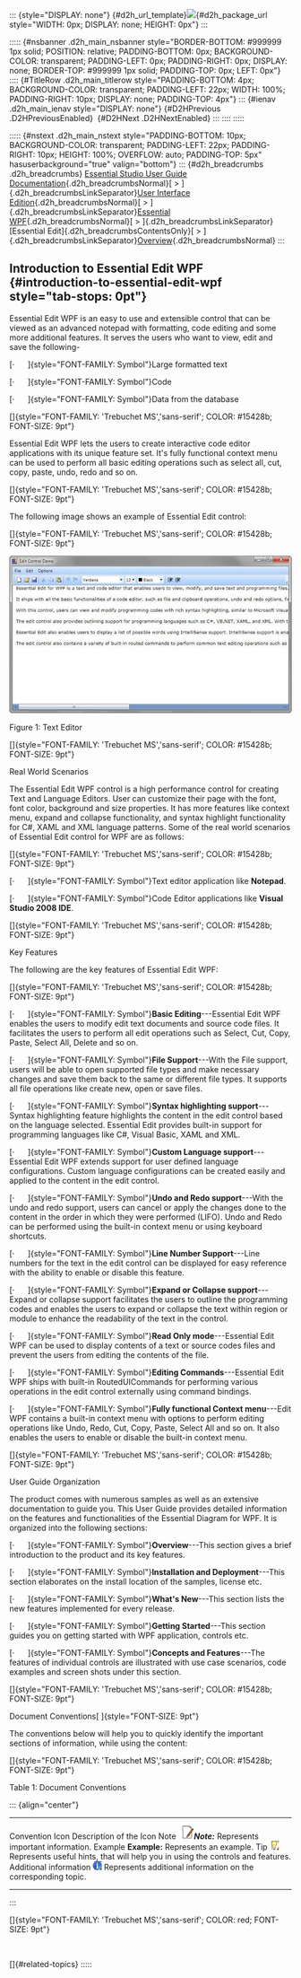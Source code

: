 ::: {style="DISPLAY: none"}
[](ms-xhelp:///?Id=d2h_url_template){#d2h_url_template}![](!package_url!){#d2h_package_url style="WIDTH: 0px; DISPLAY: none; HEIGHT: 0px"}
:::

::::: {#nsbanner .d2h_main_nsbanner style="BORDER-BOTTOM: #999999 1px solid; POSITION: relative; PADDING-BOTTOM: 0px; BACKGROUND-COLOR: transparent; PADDING-LEFT: 0px; PADDING-RIGHT: 0px; DISPLAY: none; BORDER-TOP: #999999 1px solid; PADDING-TOP: 0px; LEFT: 0px"}
:::: {#TitleRow .d2h_main_titlerow style="PADDING-BOTTOM: 4px; BACKGROUND-COLOR: transparent; PADDING-LEFT: 22px; WIDTH: 100%; PADDING-RIGHT: 10px; DISPLAY: none; PADDING-TOP: 4px"}
::: {#ienav .d2h_main_ienav style="DISPLAY: none"}
[](ms-xhelp:///?Id=4187848f-d253-476a-b4f1-669f8d55fffd){#D2HPrevious .D2HPreviousEnabled}  [](ms-xhelp:///?Id=6544a262-ccb9-4d19-b11f-3ed50f662f18){#D2HNext .D2HNextEnabled}
:::
::::
:::::

::::: {#nstext .d2h_main_nstext style="PADDING-BOTTOM: 10px; BACKGROUND-COLOR: transparent; PADDING-LEFT: 22px; PADDING-RIGHT: 10px; HEIGHT: 100%; OVERFLOW: auto; PADDING-TOP: 5px" hasuserbackground="true" valign="bottom"}
::: {#d2h_breadcrumbs .d2h_breadcrumbs}
[Essential Studio User Guide Documentation](ms-xhelp:///?Id=12457748-09e3-4d74-a240-8e049cedf030){.d2h_breadcrumbsNormal}[ \> ]{.d2h_breadcrumbsLinkSeparator}[User Interface Edition](ms-xhelp:///?Id=c29296b7-531c-413b-a0ec-488ca1f7f669){.d2h_breadcrumbsNormal}[ \> ]{.d2h_breadcrumbsLinkSeparator}[Essential WPF](ms-xhelp:///?Id=7f4f82c5-151c-4262-94d0-75c4626c77bc){.d2h_breadcrumbsNormal}[ \> ]{.d2h_breadcrumbsLinkSeparator}[Essential Edit]{.d2h_breadcrumbsContentsOnly}[ \> ]{.d2h_breadcrumbsLinkSeparator}[Overview](ms-xhelp:///?Id=4187848f-d253-476a-b4f1-669f8d55fffd){.d2h_breadcrumbsNormal}
:::

## Introduction to Essential Edit WPF {#introduction-to-essential-edit-wpf style="tab-stops: 0pt"}

Essential Edit WPF is an easy to use and extensible control that can be viewed as an advanced notepad with formatting, code editing and some more additional features. It serves the users who want to view, edit and save the following-

[·      ]{style="FONT-FAMILY: Symbol"}Large formatted text

[·      ]{style="FONT-FAMILY: Symbol"}Code

[·      ]{style="FONT-FAMILY: Symbol"}Data from the database

[]{style="FONT-FAMILY: 'Trebuchet MS','sans-serif'; COLOR: #15428b; FONT-SIZE: 9pt"} 

Essential Edit WPF lets the users to create interactive code editor applications with its unique feature set. It\'s fully functional context menu can be used to perform all basic editing operations such as select all, cut, copy, paste, undo, redo and so on.

[]{style="FONT-FAMILY: 'Trebuchet MS','sans-serif'; COLOR: #15428b; FONT-SIZE: 9pt"} 

The following image shows an example of Essential Edit control:

[]{style="FONT-FAMILY: 'Trebuchet MS','sans-serif'; COLOR: #15428b; FONT-SIZE: 9pt"} 

![](ImagesExt/image79_0.jpg)

Figure 1: Text Editor

[]{style="FONT-FAMILY: 'Trebuchet MS','sans-serif'; COLOR: #15428b; FONT-SIZE: 9pt"} 

Real World Scenarios

The Essential Edit WPF control is a high performance control for creating Text and Language Editors. User can customize their page with the font, font color, background and size properties. It has more features like context menu, expand and collapse functionality, and syntax highlight functionality for C#, XAML and XML language patterns. Some of the real world scenarios of Essential Edit control for WPF are as follows:

[]{style="FONT-FAMILY: 'Trebuchet MS','sans-serif'; COLOR: #15428b; FONT-SIZE: 9pt"} 

[·      ]{style="FONT-FAMILY: Symbol"}Text editor application like **Notepad**.

[·      ]{style="FONT-FAMILY: Symbol"}Code Editor applications like **Visual Studio 2008 IDE**.

[]{style="FONT-FAMILY: 'Trebuchet MS','sans-serif'; COLOR: #15428b; FONT-SIZE: 9pt"} 

Key Features

The following are the key features of Essential Edit WPF:

[]{style="FONT-FAMILY: 'Trebuchet MS','sans-serif'; COLOR: #15428b; FONT-SIZE: 9pt"} 

[·      ]{style="FONT-FAMILY: Symbol"}**Basic Editing**---Essential Edit WPF enables the users to modify edit text documents and source code files. It facilitates the users to perform all edit operations such as Select, Cut, Copy, Paste, Select All, Delete and so on.

[·      ]{style="FONT-FAMILY: Symbol"}**File Support**---With the File support, users will be able to open supported file types and make necessary changes and save them back to the same or different file types. It supports all file operations like create new, open or save files.

[·      ]{style="FONT-FAMILY: Symbol"}**Syntax highlighting support**---Syntax highlighting feature highlights the content in the edit control based on the language selected. Essential Edit provides built-in support for programming languages like C#, Visual Basic, XAML and XML.

[·      ]{style="FONT-FAMILY: Symbol"}**Custom Language support**---Essential Edit WPF extends support for user defined language configurations. Custom language configurations can be created easily and applied to the content in the edit control.

[·      ]{style="FONT-FAMILY: Symbol"}**Undo and Redo support**---With the undo and redo support, users can cancel or apply the changes done to the content in the order in which they were performed (LIFO). Undo and Redo can be performed using the built-in context menu or using keyboard shortcuts.

[·      ]{style="FONT-FAMILY: Symbol"}**Line Number Support**---Line numbers for the text in the edit control can be displayed for easy reference with the ability to enable or disable this feature.

[·      ]{style="FONT-FAMILY: Symbol"}**Expand or Collapse support**---Expand or collapse support facilitates the users to outline the programming codes and enables the users to expand or collapse the text within region or module to enhance the readability of the text in the control.

[·      ]{style="FONT-FAMILY: Symbol"}**Read Only mode**---Essential Edit WPF can be used to display contents of a text or source codes files and prevent the users from editing the contents of the file.

[·      ]{style="FONT-FAMILY: Symbol"}**Editing Commands**---Essential Edit WPF ships with built-in RoutedUICommands for performing various operations in the edit control externally using command bindings.

[·      ]{style="FONT-FAMILY: Symbol"}**Fully functional Context menu**---Edit WPF contains a built-in context menu with options to perform editing operations like Undo, Redo, Cut, Copy, Paste, Select All and so on. It also enables the users to enable or disable the built-in context menu.

[]{style="FONT-FAMILY: 'Trebuchet MS','sans-serif'; COLOR: #15428b; FONT-SIZE: 9pt"} 

User Guide Organization

The product comes with numerous samples as well as an extensive documentation to guide you. This User Guide provides detailed information on the features and functionalities of the Essential Diagram for WPF. It is organized into the following sections:

[·      ]{style="FONT-FAMILY: Symbol"}**Overview**---This section gives a brief introduction to the product and its key features.

[·      ]{style="FONT-FAMILY: Symbol"}**Installation and Deployment**---This section elaborates on the install location of the samples, license etc.

[·      ]{style="FONT-FAMILY: Symbol"}**What\'s New**---This section lists the new features implemented for every release.

[·      ]{style="FONT-FAMILY: Symbol"}**Getting Started**---This section guides you on getting started with WPF application, controls etc.

[·      ]{style="FONT-FAMILY: Symbol"}**Concepts and Features**---The features of individual controls are illustrated with use case scenarios, code examples and screen shots under this section.

[]{style="FONT-FAMILY: 'Trebuchet MS','sans-serif'; COLOR: #15428b; FONT-SIZE: 9pt"} 

Document Conventions[ ]{style="FONT-SIZE: 9pt"}

The conventions below will help you to quickly identify the important sections of information, while using the content:

[]{style="FONT-FAMILY: 'Trebuchet MS','sans-serif'; COLOR: #15428b; FONT-SIZE: 9pt"} 

Table 1: Document Conventions

::: {align="center"}
  ------------------------ ------------------------------------------ ---------------------------------------------------------------------------------
  Convention               Icon                                       Description of the Icon
  Note                      ![](ImagesExt/image79_1.jpg)***Note:***   Represents important information.
  Example                  **Example:**                               Represents an example.
  Tip                      ![](ImagesExt/image79_2.jpg)               Represents useful hints, that will help you in using the controls and features.
  Additional information   ![](ImagesExt/image79_3.jpg)               Represents additional information on the corresponding topic.
  ------------------------ ------------------------------------------ ---------------------------------------------------------------------------------
:::

[]{style="FONT-FAMILY: 'Trebuchet MS','sans-serif'; COLOR: red; FONT-SIZE: 9pt"} 

 

[]{#related-topics}
:::::
